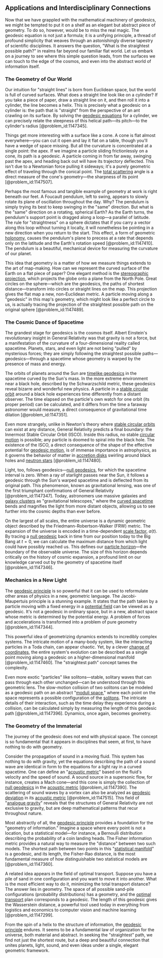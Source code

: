 ## Applications and Interdisciplinary Connections

Now that we have grappled with the mathematical machinery of geodesics, we might be tempted to put it on a shelf as an elegant but abstract piece of geometry. To do so, however, would be to miss the real magic. The geodesic equation is not just a formula; it is a unifying principle, a thread of profound simplicity that weaves through an astonishingly diverse tapestry of scientific disciplines. It answers the question, "What is the straightest possible path?" in realms far beyond our familiar flat world. Let us embark on a journey to see where this simple question leads, from the surfaces we can touch to the edge of the cosmos, and even into the abstract world of information itself.

### The Geometry of Our World

Our intuition for "straight lines" is born from Euclidean space, but the world is full of curved surfaces. What does a straight line look like on a cylinder? If you take a piece of paper, draw a straight line on it, and then roll it into a cylinder, the line becomes a helix. This is precisely what a geodesic on a cylinder is: the path that is "straight" from the perspective of an ant crawling on its surface. By solving the [geodesic equations](@article_id:263855) for a cylinder, we can precisely relate the steepness of this helical path—its pitch—to the cylinder's radius [@problem_id:1147345].

Things get more interesting with a surface like a cone. A cone is flat almost everywhere—you can cut it open and lay it flat on a table, though you'll have a wedge of space missing. But all the curvature is concentrated at a single point: the apex. If we imagine a particle sliding frictionlessly on a cone, its path is a geodesic. A particle coming in from far away, swinging past the apex, and heading back out will have its trajectory deflected. This isn't due to a Newtonian force pulling it sideways; it's a purely geometric effect of traveling through the conical point. The [total scattering](@article_id:158728) angle is a direct measure of the cone's geometry—the sharpness of its point [@problem_id:1147507].

Perhaps the most famous and tangible example of geometry at work is right beneath our feet. A Foucault pendulum, left to swing, appears to slowly rotate its plane of oscillation throughout the day. Why? The pendulum is simply trying its best to keep swinging in the "same" direction. But what is the "same" direction on a rotating, spherical Earth? As the Earth turns, the pendulum's support point is dragged along a loop—a parallel of latitude. The rule for "straightness" on a sphere dictates that if you carry a vector along this loop without turning it locally, it will nonetheless be pointing in a new direction when you return to the start. This effect, a form of geometric [holonomy](@article_id:136557), causes the pendulum's plane to precess at a rate that depends only on the latitude and the Earth's rotation speed [@problem_id:1147410]. The pendulum is a beautiful, mechanical device for measuring the curvature of our planet.

This idea that geometry is a matter of how we measure things extends to the art of map-making. How can we represent the curved surface of the Earth on a flat piece of paper? One elegant method is the [stereographic projection](@article_id:141884), which projects the globe onto a plane from the North Pole. Great circles on the sphere—which are the geodesics, the paths of shortest distance—transform into circles or straight lines on the map. This projection gives the flat map a new, non-Euclidean metric. A particle moving along a "geodesic" in this map's geometry, which might look like a perfect circle to us, is actually tracing the projection of the straightest possible path on the original sphere [@problem_id:1147489].

### The Cosmic Dance of Spacetime

The grandest stage for geodesics is the cosmos itself. Albert Einstein's revolutionary insight in General Relativity was that gravity is not a force, but a manifestation of the curvature of a four-dimensional reality called spacetime. Planets, stars, and even light are not being "pulled" by mysterious forces; they are simply following the straightest possible paths—geodesics—through a spacetime whose geometry is warped by the presence of mass and energy.

The orbits of planets around the Sun are [timelike geodesics](@article_id:159640) in the spacetime curved by the Sun's mass. In the more extreme environment near a black hole, described by the Schwarzschild metric, these geodesics reveal bizarre and wonderful new physics. A particle in a [stable circular orbit](@article_id:171900) around a black hole experiences time differently from a distant observer. The time elapsed on the particle's own watch for one orbit (its proper period) can be calculated, and it differs from the time a faraway astronomer would measure, a direct consequence of gravitational time dilation [@problem_id:1147351].

Even more strangely, unlike in Newton's theory where [stable circular orbits](@article_id:163609) can exist at any distance, General Relativity predicts a final boundary: the Innermost Stable Circular Orbit (ISCO). Inside this radius, no stable [circular motion](@article_id:268641) is possible; any particle is doomed to spiral into the black hole. The existence of the ISCO, a direct consequence of the shape of the effective potential for [geodesic motion](@article_id:189137), is of immense importance in astrophysics, as it governs the behavior of matter in [accretion disks](@article_id:159479) swirling around black holes and [neutron stars](@article_id:139189) [@problem_id:1147480].

Light, too, follows geodesics—[null geodesics](@article_id:158309), for which the spacetime interval is zero. When a ray of starlight passes near the Sun, it follows a geodesic through the Sun's warped spacetime and is deflected from its original path. This phenomenon, known as gravitational lensing, was one of the first triumphant confirmations of General Relativity [@problem_id:1147347]. Today, astronomers use massive galaxies and [galaxy clusters](@article_id:160425) as "gravitational telescopes," where the [curved spacetime](@article_id:184444) bends and magnifies the light from more distant objects, allowing us to see further into the cosmic depths than ever before.

On the largest of all scales, the entire universe is a dynamic geometric object described by the Friedmann-Robertson-Walker (FRW) metric. The expansion of the universe is encoded in a time-dependent [scale factor](@article_id:157179), $a(t)$. By tracing a [null geodesic](@article_id:261136) back in time from our position today to the Big Bang at $t=0$, we can calculate the maximum distance from which light could have possibly reached us. This defines our [particle horizon](@article_id:268545)—the boundary of the observable universe. The size of this horizon depends critically on the history of cosmic expansion, a profound limit on our knowledge carved out by the geometry of spacetime itself [@problem_id:1147346].

### Mechanics in a New Light

The [geodesic principle](@article_id:182725) is so powerful that it can be used to reformulate other areas of physics in a new, geometric language. The Jacobi-Maupertuis principle is a stunning example. It states that the path taken by a particle moving with a fixed energy in a [potential field](@article_id:164615) can be viewed as a geodesic. It's not a geodesic in ordinary space, but in a new, abstract space whose metric is determined by the potential energy. A problem of forces and accelerations is transformed into a problem of pure geometry [@problem_id:1147344].

This powerful idea of geometrizing dynamics extends to incredibly complex systems. The intricate motion of a many-body system, like the interacting particles in a Toda chain, can appear chaotic. Yet, by a clever [change of coordinates](@article_id:272645), the entire system's evolution can be described as a single point moving along a geodesic on a higher-dimensional manifold [@problem_id:1147460]. The "straightest path" concept tames the complexity.

Even more exotic "particles" like solitons—stable, solitary waves that can pass through each other unchanged—can be understood through this geometric lens. The slow-motion collision of two solitons can be modeled as a geodesic path on an abstract "[moduli space](@article_id:161221)," where each point on the space represents a possible configuration of the [solitons](@article_id:145162). The intricate details of their interaction, such as the time delay they experience during a collision, can be calculated simply by measuring the length of this geodesic path [@problem_id:1147396]. Dynamics, once again, becomes geometry.

### The Geometry of the Immaterial

The journey of the geodesic does not end with physical space. The concept is so fundamental that it appears in disciplines that seem, at first, to have nothing to do with geometry.

Consider the propagation of sound in a moving fluid. This system has nothing to do with gravity, yet the equations describing the path of a sound wave are identical in form to the equations for a light ray in a curved spacetime. One can define an "[acoustic metric](@article_id:198712)" based on the fluid's velocity and the speed of sound. A sound source in a supersonic flow, for instance, creates a Mach cone—and this cone is simply the collection of [null geodesics](@article_id:158309) in the [acoustic metric](@article_id:198712) [@problem_id:1147390]. The scattering of sound waves by a vortex can also be analyzed as [geodesic deviation](@article_id:159578) in its [acoustic metric](@article_id:198712) [@problem_id:1147515]. This field of "[analogue gravity](@article_id:144376)" reveals that the structures of General Relativity are not exclusive to gravity, but are deep mathematical patterns that recur throughout nature.

Most abstractly of all, the [geodesic principle](@article_id:182725) provides a foundation for the "geometry of information." Imagine a space where every point is not a location, but a statistical model—for instance, a Bernoulli distribution describing the probability of a coin landing heads. The Fisher information metric provides a natural way to measure the "distance" between two such models. The shortest path between two points in this "[statistical manifold](@article_id:265572)" is a geodesic, and its length, the Fisher-Rao distance, is the most fundamental measure of how distinguishable two statistical models are [@problem_id:1147360].

A related idea appears in the field of optimal transport. Suppose you have a pile of sand in one configuration and you want to move it into another. What is the most efficient way to do it, minimizing the total transport distance? The answer lies in geometry. The space of all possible sand-pile configurations (probability distributions) has a geometry, and the [optimal transport](@article_id:195514) plan corresponds to a geodesic. The length of this geodesic gives the Wasserstein distance, a powerful tool used today in everything from logistics and economics to computer vision and machine learning [@problem_id:1147299].

From the spin of a helix to the structure of information, the [geodesic principle](@article_id:182725) endures. It seems to be a fundamental law of organization for the universe, both material and abstract. In seeking the "straightest" path, we find not just the shortest route, but a deep and beautiful connection that unites planets, light, sound, and even ideas under a single, elegant geometric framework.